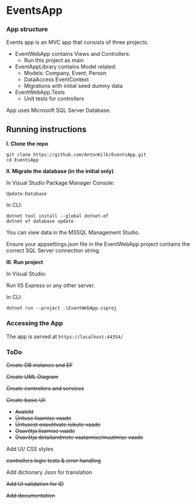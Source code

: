# EventsApp

### App structure

Events app is an MVC app that consists of three projects:

- EventWebApp contains Views and Controllers:
  - Run this project as main
- EventAppLibrary contains Model related:
  - Models: Company, Event, Person
  - DataAccess EventContext
  - Migrations with initial seed dummy data
- EventWebApp.Tests
  - Unit tests for controllers

App uses Microsoft SQL Server Database.

## Running instructions

**I. Clone the repo**

```
git clone https://github.com/AntonKilk/EventsApp.git
cd EventsApp
```

**II. Migrate the database (in the initial only)**

In Visual Studio Package Manager Console:

```
Update-Database
```

In CLI:

```
dotnet tool install --global dotnet-ef
dotnet ef database update
```

You can view data in the MSSQL Management Studio.

Ensure your appsettings.json file in the EventWebApp project contains the correct SQL Server connection string.


**III. Run project**

In Visual Studio:

Run IIS Express or any other server.

In CLI:

```
dotnet run --project .\EventWebApp.csproj
```

### Accessing the App

The app is served at `https://localhost:44354/`

### ToDo

~~Create DB instance and EF~~

~~Create UML Diagram~~

~~Create controllers and services~~

~~Create basic UI:~~

- ~~Avaleht~~
- ~~Ürituse lisamise vaade~~
- ~~Üritusest osavõtvate isikute vaade~~
- ~~Osavõtja lisamise vaade~~
- ~~Osavõtja detailandmete vaatamise/muutmise vaade~~

Add UI/ CSS styles

~~controllers logic tests & error handling~~

Add dictionary Json for translation

~~Add UI validation for ID~~

~~Add documentation~~
